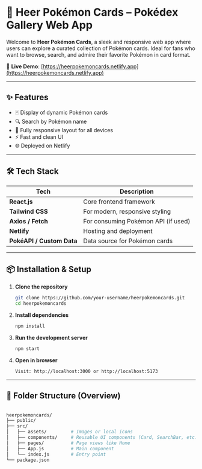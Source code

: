 # 🎴 Heer Pokémon Cards – Pokédex Gallery Web App

Welcome to **Heer Pokémon Cards**, a sleek and responsive web app where users can explore a curated collection of Pokémon cards. Ideal for fans who want to browse, search, and admire their favorite Pokémon in card format.

🔗 **Live Demo**: [https://heerpokemoncards.netlify.app](https://heerpokemoncards.netlify.app)

---

## ✨ Features

- 🃏 Display of dynamic Pokémon cards
- 🔍 Search by Pokémon name
- 📱 Fully responsive layout for all devices
- ⚡ Fast and clean UI
- 🌐 Deployed on Netlify

---

## 🛠️ Tech Stack

| Tech             | Description                            |
|------------------|----------------------------------------|
| **React.js**     | Core frontend framework                |
| **Tailwind CSS** | For modern, responsive styling         |
| **Axios / Fetch**| For consuming Pokémon API (if used)    |
| **Netlify**      | Hosting and deployment                 |
| **PokéAPI / Custom Data** | Data source for Pokémon cards |

---

## 📦 Installation & Setup

1. **Clone the repository**

   ```bash
   git clone https://github.com/your-username/heerpokemoncards.git
   cd heerpokemoncards

2. **Install dependencies**
    ```bash
    npm install

3. **Run the development server**
    ```bash
    npm start

4. **Open in browser**
    ```bash
    Visit: http://localhost:3000 or http://localhost:5173


---

## 📁 Folder Structure (Overview)

```bash

heerpokemoncards/
├── public/
├── src/
│   ├── assets/         # Images or local icons
│   ├── components/     # Reusable UI components (Card, SearchBar, etc.)
│   ├── pages/          # Page views like Home
│   ├── App.js          # Main component
│   └── index.js        # Entry point
└── package.json
